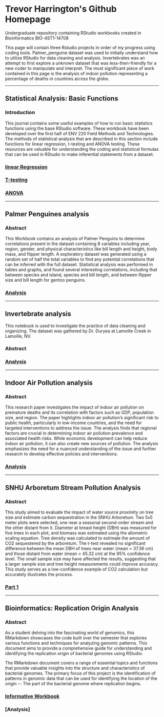 # Trevor Harrington's Github Homepage
Undergraduate repository containing  RStudio workbooks created in Bioinformatics BIO-4ST1-14708

This page will contain three Rstudio projects in order of my progress using coding tools. Palmer_penguine dataset was used to initially understand how to utilize RStudio for data cleaning and analysis. Invertebrates was an attempt to first explore a unknown dataset that was less-then-friendly for a new coder to manipulate and interpret. 
The most significant piece of work contained in this page is the analysis of indoor pollution representing a percentage of deaths in countries across the globe.


---
## Statistical Analysis: Basic Functions

### Introduction
  This journal contains some useful examples of how to run basic statistics functions using the base RStudio software. These workbook have been developed over the first half of ENV 220 Field Methods and Technologies. The methods of statistical analysis that are described in this section include functions for linear regression, t-testing and ANOVA testing. These resources are valuable for understanding the coding and statistical formulas that can be used in RStudio to make inferential statements from a dataset.
  
  ### [linear Regression](https://tmharrington.github.io/FieldMethodsandTechnologies/Lin_Regression_in_RStudio.html)
  ### [T-testing](https://tmharrington.github.io/FieldMethodsandTechnologies/T_Test_in_RStudio.html)
  ### [ANOVA](https://tmharrington.github.io/FieldMethodsandTechnologies/ANOVA_in_RStudio.html)
  
  
---
## Palmer Penguines analysis

### Abstract
  This Workbook contains an analysis of Palmer Penguins to determine correlations present in the dataset containing 8 variables including year, region, gender, and physical characteristics like bill length and height, body mass, and flipper length. A exploratory dataset was generated using a random set of half the total variables to find any potential correlations that can be inferred with the full dataset. Statistical analysis was performed in tables and graphs, and found several interesting correlations, including that between species and island, species and bill length, and between flipper size and bill length for gentoo penguins.   

### [Analysis](https://tmharrington.github.io/BioStatisticalAnalysis/PalmerPenguins_Initial.html)


---
## Invertebrate analysis

  This notebook is used to investigate the practice of data cleaning and organizing. The dataset was gathered by Dr. Duryea at Lamoille Creek in Lamoille, NV. 

### Abstract

### [Analysis](https://tmharrington.github.io/BioStatisticalAnalysis/InvertAnalysis.html)


---
## Indoor Air Pollution analysis

### Abstract
This research paper investigates the impact of indoor air pollution on premature deaths and its correlation with factors such as GDP, population size, and region. The paper highlights indoor air pollution’s significant risk to public health, particularly in low-income countries, and the need for targeted interventions to address the issue. The analysis finds that regional factors are crucial in determining indoor air pollution prevalence and associated health risks. While economic development can help reduce indoor air pollution, it can also create new sources of pollution. The analysis emphasizes the need for a nuanced understanding of the issue and further research to develop effective policies and interventions.

### [Analysis](https://tmharrington.github.io/BioStatisticalAnalysis/IndoorPollution.html)


---
## SNHU Arboretum Stream Pollution Analysis

### Abstract
This study aimed to evaluate the impact of water source proximity on tree size and estimate carbon sequestration in the SNHU Arboretum. Two 5x5 meter plots were selected, one near a seasonal second-order stream and the other distant from it. Diameter at breast height (DBH) was measured for five trees in each plot, and biomass was estimated using the allometric scaling equation. Tree density was calculated to estimate the amount of CO2 sequestered by the arboretum. The t-test revealed no significant difference between the mean DBH of trees near water (mean = 37.36 cm) and those distant from water (mean = 45.32 cm) at the 95% confidence level. The small sample size may have affected the results, suggesting that a larger sample size and tree height measurements could improve accuracy. This study serves as a low-confidence example of CO2 calculation but accurately illustrates the process.

### [Part 1](https://tmharrington.github.io/FieldMethodsandTechnologies/Pollution_Project_Part_1.html)


---
## Bioinformatics: Replication Origin Analysis

### Abstract
As a student delving into the fascinating world of genomics, this RMarkdown showcases the code built over the semester that explores various functions and techniques for analyzing genomic patterns. This document aims to provide a comprehensive guide for understanding and identifying the replication origin of bacterial genomes using RStudio.

The RMarkdown document covers a range of essential topics and functions that provide valuable insights into the structure and characteristics of bacterial genomes. The primary focus of this project is the identification of patterns in genomic data that can be used for identifying the location of the origin -- The part of the bacterial genome where replication begins. 



### [Informative Workbook](https://agmath.github.io/BIO4ST1_Group1/Replication_Trevor_Harrington.html)

### [Analysis]

